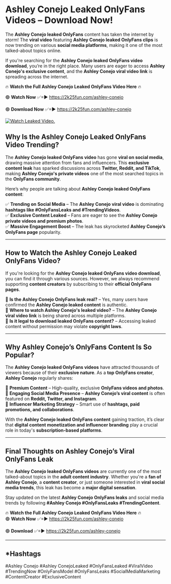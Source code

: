 # Ashley Conejo Leaked OnlyFans Videos – Download Now!

The **Ashley Conejo leaked OnlyFans** content has taken the internet by storm! The **viral video** featuring **Ashley Conejo leaked OnlyFans clips** is now trending on various **social media platforms**, making it one of the most talked-about topics online.  

If you're searching for the **Ashley Conejo leaked OnlyFans video download**, you’re in the right place. Many users are eager to access **Ashley Conejo's exclusive content**, and the **Ashley Conejo viral video link** is spreading across the internet.  

🔥 **Watch the Full Ashley Conejo Leaked OnlyFans Video Here** 🔥  

🟢 **Watch Now** ✅=► https://2k25fun.com/ashley-conejo

🟢 **Download Now** ✅=► https://2k25fun.com/ashley-conejo

[![Watch Leaked Video.](https://miro.medium.com/v2/resize:fit:828/format:webp/1*cilzJN44JGOrTw9NJCrNHA.gif "Watch Leaked Video")](https://2k25fun.com/ashley-conejo)

## **Why Is the Ashley Conejo Leaked OnlyFans Video Trending?**  

The **Ashley Conejo leaked OnlyFans video** has gone **viral on social media**, drawing massive attention from fans and influencers. This **exclusive content leak** has sparked discussions across **Twitter, Reddit, and TikTok**, making **Ashley Conejo's private videos** one of the most searched topics in the **OnlyFans community**.  

Here’s why people are talking about **Ashley Conejo leaked OnlyFans content**:  

✅ **Trending on Social Media** – The **Ashley Conejo viral video** is dominating **hashtags like #OnlyFansLeaks and #TrendingVideos**.  
✅ **Exclusive Content Leaked** – Fans are eager to see the **Ashley Conejo private videos and premium photos**.  
✅ **Massive Engagement Boost** – The leak has skyrocketed **Ashley Conejo’s OnlyFans page** popularity.  

---

## **How to Watch the Ashley Conejo Leaked OnlyFans Video?**  

If you're looking for the **Ashley Conejo leaked OnlyFans video download**, you can find it through various sources. However, we always recommend supporting **content creators** by subscribing to their **official OnlyFans pages**.  

🔹 **Is the Ashley Conejo OnlyFans leak real?** – Yes, many users have confirmed the **Ashley Conejo leaked content** is authentic.  
🔹 **Where to watch Ashley Conejo's leaked video?** – The **Ashley Conejo viral video link** is being shared across multiple platforms.  
🔹 **Is it legal to download leaked OnlyFans content?** – Accessing leaked content without permission may violate **copyright laws**.  

---

## **Why Ashley Conejo’s OnlyFans Content Is So Popular?**  

The **Ashley Conejo leaked OnlyFans videos** have attracted thousands of viewers because of their **exclusive nature**. As a **top OnlyFans creator**, **Ashley Conejo** regularly shares:  

📌 **Premium Content** – High-quality, exclusive **OnlyFans videos and photos**.  
📌 **Engaging Social Media Presence** – **Ashley Conejo’s viral content** is often featured on **Reddit, Twitter, and Instagram**.  
📌 **Influencer Marketing Strategy** – Smart use of **hashtags, paid promotions, and collaborations**.  

With the **Ashley Conejo leaked OnlyFans content** gaining traction, it’s clear that **digital content monetization and influencer branding** play a crucial role in today's **subscription-based platforms**.  

---

## **Final Thoughts on Ashley Conejo’s Viral OnlyFans Leak**  

The **Ashley Conejo leaked OnlyFans videos** are currently one of the most talked-about topics in the **adult content industry**. Whether you're a **fan of Ashley Conejo**, a **content creator**, or just someone interested in **viral social media trends**, this leak has become a **major digital sensation**.  

Stay updated on the latest **Ashley Conejo OnlyFans leaks** and social media trends by following **#Ashley Conejo #OnlyFansLeaks #TrendingContent**.  

🔥 **Watch the Full Ashley Conejo Leaked OnlyFans Video Here** 🔥  
🟢 **Watch Now** ✅=► https://2k25fun.com/ashley-conejo

🟢 **Download** ✅=► https://2k25fun.com/ashley-conejo

---

## *Hashtags
#Ashley Conejo #Ashley ConejoLeaked #OnlyFansLeaked #ViralVideo #TrendingNow #OnlyFansModel #OnlyFansLeaks #SocialMediaMarketing #ContentCreator #ExclusiveContent  